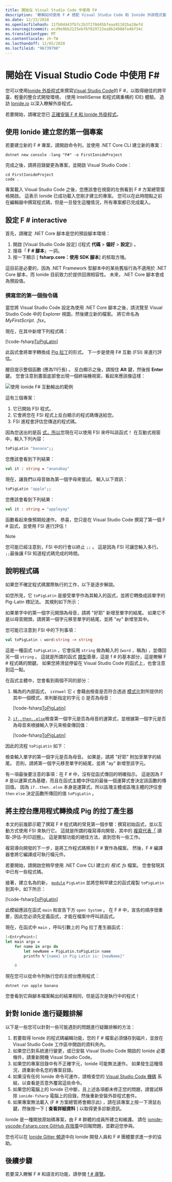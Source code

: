 ```yaml
---
title: 開始在 Visual Studio Code 中使用 F#
description: '瞭解如何使用 F # 搭配 Visual Studio Code 和 Ionide 外掛程式套件。'
ms.date: 12/23/2018
ms.openlocfilehash: 11fb0d443fb7c2b3f270d45bfeaa91102ba28efd
ms.sourcegitcommit: ecd9e9bb2225eb76f819722ea8b24988fe46f34c
ms.translationtype: MT
ms.contentlocale: zh-TW
ms.lasthandoff: 12/05/2020
ms.locfileid: "96739798"
---
```

# <a name="get-started-with-f-in-visual-studio-code"></a>開始在 Visual Studio Code 中使用 F#

您可以使用[Ionide 外掛程式](https://marketplace.visualstudio.com/items?itemName=Ionide.Ionide-fsharp)來撰寫[Visual Studio Code](https://code.visualstudio.com)的 F #，以取得絕佳的跨平臺、輕量的整合式開發環境， (使用 IntelliSense 和程式碼重構的 IDE) 體驗。 造訪 [Ionide.io](https://ionide.io) 以深入瞭解外掛程式。

若要開始，請確定您已 [正確安裝 F # 和 Ionide 外掛程式](install-fsharp.md#install-f-with-visual-studio-code)。

## <a name="create-your-first-project-with-ionide"></a>使用 Ionide 建立您的第一個專案

若要建立新的 F # 專案，請開啟命令列，並使用 .NET Core CLI 建立新的專案：

```dotnetcli
dotnet new console -lang "F#" -o FirstIonideProject
```

完成之後，請將目錄變更為專案，並開啟 Visual Studio Code：

```console
cd FirstIonideProject
code .
```

專案載入 Visual Studio Code 之後，您應該會在視窗的左側看到 F # 方案總管窗格開啟。 這表示 Ionide 已成功載入您剛才建立的專案。 您可以在此時間點之前在編輯器中撰寫程式碼，但是一旦發生這種情況，所有專案都已完成載入。

## <a name="configure-f-interactive"></a>設定 F # interactive

首先，請確定 .NET Core 腳本是您的預設腳本環境：

1. 開啟 [Visual Studio Code 設定] ([程式 **代碼**  >  **偏好**  >  **設定**]) 。
1. 搜尋「 **F # 腳本**」一詞。
1. 按一下顯示 [ **fsharp.core：使用 SDK 腳本**] 的核取方塊。

這目前是必要的，因為 .NET Framework 型腳本中的某些舊版行為不適用於 .NET Core 腳本，而 Ionide 目前致力於提供回溯相容性。 未來，.NET Core 腳本會成為預設值。

### <a name="write-your-first-script"></a>撰寫您的第一個指令碼

當您將 Visual Studio Code 設定為使用 .NET Core 腳本之後，請流覽至 Visual Studio Code 中的 Explorer 視圖，然後建立新的檔案。 將它命名為 *MyFirstScript. .fsx*。

現在，在其中新增下列程式碼：

[!code-fsharp[ToPigLatin](~/samples/snippets/fsharp/getting-started/to-pig-latin.fsx)]

此函式會將單字轉換成 [Pig 拉丁](https://en.wikipedia.org/wiki/Pig_Latin)的形式。 下一步是使用 F# 互動 (FSI) 來進行評估。

醒目提示整個函數 (應為11行長) 。 反白顯示之後，請按住 **Alt** 鍵，然後按 **Enter** 鍵。 您會注意到畫面底部會出現一個終端機視窗，看起來應該像這樣：

![使用 Ionide F# 互動輸出的範例](./media/getting-started-vscode/vscode-fsi.png)

這有三個專案：

1. 它已開始 FSI 程式。
2. 它會將您在 FSI 程式上反白顯示的程式碼傳送給您。
3. FSI 進程會評估您傳送的程式碼。

因為您送出的是函 [式，所以](../language-reference/functions/index.md)您現在可以使用 FSI 來呼叫該函式！ 在互動式視窗中，輸入下列內容：

```fsharp
toPigLatin "banana";;
```

您應該會看到下列結果：

```fsharp
val it : string = "ananabay"
```

現在，讓我們以母音做為第一個字母來嘗試。 輸入以下資訊：

```fsharp
toPigLatin "apple";;
```

您應該會看到下列結果：

```fsharp
val it : string = "appleyay"
```

函數看起來像預期般運作。 恭喜，您只是在 Visual Studio Code 撰寫了第一個 F # 函式，並使用 FSI 進行評估！

> [!NOTE]
> 您可能已經注意到，FSI 中的行會以終止 `;;` 。 這是因為 FSI 可讓您輸入多行。 `;;`最後讓 FSI 知道程式碼完成的時間。

## <a name="explaining-the-code"></a>說明程式碼

如果您不確定程式碼實際執行的工作，以下是逐步解說。

如您所見，它 `toPigLatin` 是接受單字作為其輸入的函式，並將它轉換成該單字的 Pig-Latin 標記法。 其規則如下所示：

如果單字中的第一個字元開頭為母音，請將 "好耶" 新增至單字的結尾。 如果它不是以母音開頭，請將第一個字元移至單字的結尾，並將 "ay" 新增至其中。

您可能已注意到 FSI 中的下列事項：

```fsharp
val toPigLatin : word:string -> string
```

這是一種函式 `toPigLatin` ，它會採用 `string` 做為輸入的 (`word` ，稱為) ，並傳回另一個 `string` 。 這就是所謂的函式 [類型](https://fsharpforfunandprofit.com/posts/function-signatures/)簽章，這是 f # 的基本部分，這是瞭解 F # 程式碼的關鍵。 如果您將滑鼠停留在 Visual Studio Code 的函式上，也會注意到這一點。

在函式主體中，您會看到兩個不同的部分：

1. 稱為的內部函式， `isVowel` 它 `c` 會藉由檢查是否符合透過 [模式](../language-reference/pattern-matching.md)比對所提供的其中一個模式，來判斷指定的字元 () 是否為母音：

   [!code-fsharp[ToPigLatin](~/samples/snippets/fsharp/getting-started/to-pig-latin.fsx#L2-L6)]

2. [`if..then..else`](../language-reference/conditional-expressions-if-then-else.md)檢查第一個字元是否為母音的運算式，並根據第一個字元是否為母音來根據輸入字元來檢查傳回值：

   [!code-fsharp[ToPigLatin](~/samples/snippets/fsharp/getting-started/to-pig-latin.fsx#L8-L11)]

因此的流程 `toPigLatin` 如下：

檢查輸入單字的第一個字元是否為母音。 如果是，請將 "好耶" 附加至單字的結尾。 否則，請將第一個字元移至單字的結尾，並將 "ay" 新增至該字元。

有一項最後要注意的事項：在 F # 中，沒有從函式傳回的明確指示。 這是因為 F # 是以運算式為基礎，而且在函式主體中評估的最後一個運算式會決定該函數的傳回值。 因為 `if..then..else` 本身是運算式，所以區塊主體或區塊主體的評估會 `then` `else` 決定函數所傳回的值 `toPigLatin` 。

## <a name="turn-the-console-app-into-a-pig-latin-generator"></a>將主控台應用程式轉換成 Pig 的拉丁產生器

本文的前幾節示範了撰寫 F # 程式碼的常見第一個步驟：撰寫初始函式，並以互動方式使用 FSI 來執行它。 這就是所謂的複寫導向開發，其中的 [複寫代表「](https://en.wikipedia.org/wiki/Read%E2%80%93eval%E2%80%93print_loop) 讀取-評估-列印迴圈」。 這是實驗功能的絕佳方法，直到您有一些工作。

複寫導向開發的下一步，是將工作程式碼移到 F # 實作為檔案。 然後，F # 編譯器會將它編譯成可執行檔元件。

若要開始，請開啟您稍早使用 .NET Core CLI 建立的 *程式. fs* 檔案。 您會發現其中已有一些程式碼。

接著，建立名為的新， [`module`](../language-reference/modules.md) `PigLatin` 並將您稍早建立的函式複製 `toPigLatin` 到其中，如下所示：

[!code-fsharp[ToPigLatin](~/samples/snippets/fsharp/getting-started/pig-latin.fs#L3-L14)]

此模組應該在函式 `main` 和宣告下方 `open System` 。 在 F # 中，宣告的順序很重要，因此您必須先定義函式，才能在檔案中呼叫該函式。

現在，在函式中 `main` ，呼叫引數上的 Pig 拉丁產生器函式：

```fsharp
[<EntryPoint>]
let main argv =
    for name in argv do
        let newName = PigLatin.toPigLatin name
        printfn %"{name} in Pig Latin is: {newName}"

    0
```

現在您可以從命令列執行您的主控台應用程式：

```dotnetcli
dotnet run apple banana
```

您會看到它與腳本檔案輸出的結果相同，但是這次是執行中的程式！

## <a name="troubleshooting-ionide"></a>針對 Ionide 進行疑難排解

以下是一些您可以針對一些可能遇到的問題進行疑難排解的方法：

1. 若要取得 Ionide 的程式碼編輯功能，您的 F # 檔案必須儲存到磁片，並放在 Visual Studio Code 工作區中開啟的資料夾內。
1. 如果您已對系統進行變更，或已安裝 Visual Studio Code 開啟的 Ionide 必要條件，請重新開機 Visual Studio Code。
1. 如果您的專案目錄中有不正確字元，Ionide 可能無法運作。  如果發生這種情況，請重新命名您的專案目錄。
1. 如果沒有任何 Ionide 命令可運作，請檢查您的 [Visual Studio Code 機碼](https://code.visualstudio.com/docs/getstarted/keybindings#_advanced-customization) 系結，以查看是否意外覆寫這些命令。
1. 如果您的電腦上的 Ionide 已中斷，且上述各項都未修正您的問題，請嘗試移除 `ionide-fsharp` 電腦上的目錄，然後重新安裝外掛程式套件。
1. 如果專案無法載入 (F # 方案總管將會顯示此) ，請在該專案上按一下滑鼠右鍵，然後按一下 [ **查看詳細資料** ] 以取得更多診斷資訊。

Ionide 是一種開放原始碼專案，由 F # 群體的成員所建立和維護。 請在 [ionide-vscode-Fsharp.core GitHub 存放庫](https://github.com/ionide/ionide-vscode-fsharp)中回報問題，並歡迎您參與。

您也可以在 [Ionide Gitter 頻道](https://gitter.im/ionide/ionide-project)中向 Ionide 開發人員和 F # 團體要求進一步的協助。

## <a name="next-steps"></a>後續步驟

若要深入瞭解 F # 和語言的功能，請參閱 [f # 導覽](../tour.md)。
